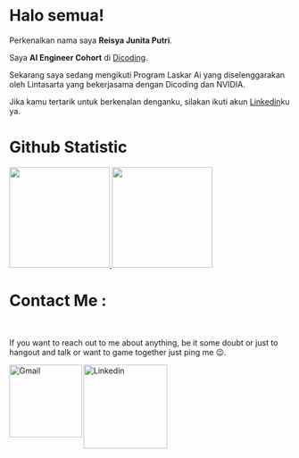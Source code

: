 # Halo semua!

Perkenalkan nama saya **Reisya Junita Putri**.<br>

Saya **AI Engineer Cohort** di [Dicoding](www.dicoding.com).<br>

Sekarang saya sedang mengikuti Program Laskar Ai yang diselenggarakan oleh Lintasarta yang bekerjasama dengan Dicoding dan NVIDIA.<br>

Jika kamu tertarik untuk berkenalan denganku, silakan ikuti akun [Linkedin](https://www.linkedin.com/in/reisyajunita/)ku ya.

# Github Statistic
<p align="left">
<a href="https://github.com/reisyajunita">
  <img height="180em" src="https://github-readme-stats-eight-theta.vercel.app/api?username=penuliscode&show_icons=true&theme=algolia&include_all_commits=true&count_private=true"/>
  <img height="180em" src="https://github-readme-stats-eight-theta.vercel.app/api/top-langs/?username=penuliscode&layout=compact&layout=compact&theme=algolia"/>
</a>
</p>

# Contact Me :

<p>
 </br>


If you want to reach out to me about anything, be it some doubt or just to hangout and talk or want to game together just ping me 😉.

<a href="mailto:reisyajunita@gmail.com">
 <img align="left" alt="Gmail" width="130" hight="100" src="https://github.com/Xx-Ashutosh-xX/Xx-Ashutosh-xX/blob/master/assets/icons/gmail.png" />
</a>
<a href="https://www.linkedin.com/in/reisyajunita/">
  <img align="left" alt="Linkedin" width="150" hight="100" src="https://github.com/Xx-Ashutosh-xX/Xx-Ashutosh-xX/blob/master/assets/icons/linkedin.png" />
</br>
</br>
</br>
</a>
